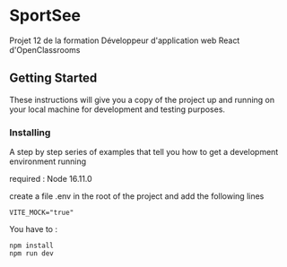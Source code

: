 # SportSee

Projet 12 de la formation Développeur d'application web React d'OpenClassrooms

## Getting Started

These instructions will give you a copy of the project up and running on
your local machine for development and testing purposes.

### Installing

A step by step series of examples that tell you how to get a development
environment running

required : Node 16.11.0

create a file .env in the root of the project and add the following lines

    VITE_MOCK="true"

You have to : 

    npm install
    npm run dev


